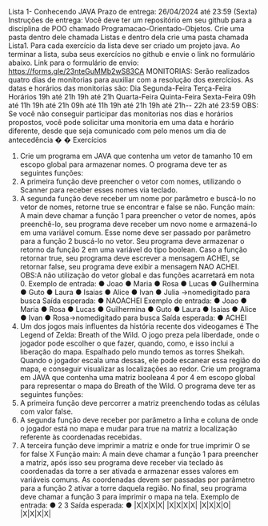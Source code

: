 Lista 1- Conhecendo JAVA
 Prazo de entrega: 26/04/2024 até 23:59 (Sexta)
 Instruções de entrega: Você deve ter um repositório em seu github para a disciplina de POO chamado Programacao-Orientado-Objetos.
 Crie uma pasta dentro dele chamada Listas e dentro dela crie uma pasta chamada Lista1.
 Para cada exercício da lista deve ser criado um projeto java.
 Ao terminar a lista, suba seus exercícios no github e envie o link no formulário abaixo.
 Link para o formulário de envio: https://forms.gle/23nteGuMMb2wS83CA
 MONITORIAS: Serão realizados quatro dias de monitorias para auxiliar com a resolução dos exercícios. As datas e horários das monitorias são:
 Dia
 Segunda-Feira
 Terça-Feira
 Horários
 19h até 21h
 19h até 21h
Quarta-Feira
 Quinta-Feira
 Sexta-Feira
 09h até 11h
 19h até 21h
 09h até 11h
 19h até 21h
19h até 21h--
22h até 23:59
 OBS: Se você não conseguir participar das monitorias nos dias e horários propostos, você pode solicitar uma monitoria em uma data e horário diferente, desde que seja comunicado com pelo menos um dia de antecedência 
�
�
Exercícios
 1. Crie um programa em JAVA que contenha um vetor de tamanho 10 em escopo global para armazenar nomes.
 O programa deve ter as seguintes funções:
 1. A primeira função deve preencher o vetor com nomes, utilizando o Scanner para receber esses nomes via teclado.
 2. A segunda função deve receber um nome por parâmetro e buscá-lo no vetor de nomes, retorne true se encontrar e false se não.
 Função main:
 A main deve chamar a função 1 para preencher o vetor de nomes, após preenchê-lo, seu programa deve receber um novo nome e armazená-lo em uma variável comum. Esse nome deve ser passado por parâmetro para a função 2 buscá-lo no vetor.
 Seu programa deve armazenar o retorno da função 2 em uma variável do tipo boolean. Caso a função retornar true, seu programa deve escrever a mensagem ACHEI, se retornar false, seu programa deve exibir a mensagem NAO ACHEI.
 OBS:A não utilização do vetor global e das funções acarretará em nota 0.
 Exemplo de entrada:
 ● Joao
 ● Maria
 ● Rosa
 ● Lucas
 ● Guilhermina
 ● Guto
 ● Laura
 ● Isaias
 ● Alice
 ● Ivan
 ● Julia →nomedigitado para busca
 Saída esperada:
 ● NAOACHEI
 Exemplo de entrada:
 ● Joao
 ● Maria
 ● Rosa
 ● Lucas
 ● Guilhermina
 ● Guto
 ● Laura
● Isaias
 ● Alice
 ● Ivan
 ● Rosa→nomedigitado para busca
 Saída esperada:
 ● ACHEI
 2. Um dos jogos mais influentes da história recente dos videogames é The Legend of Zelda: Breath of the Wild. O jogo preza pela liberdade, onde o jogador pode escolher o que fazer, quando, como, e isso inclui a liberação do mapa.
 Espalhado pelo mundo temos as torres Sheikah.
 Quando o jogador escala uma dessas, ele pode escanear essa região do mapa, e conseguir visualizar as localizações ao redor.
 Crie um programa em JAVA que contenha uma matriz booleana 4 por 4 em escopo global para representar o mapa do Breath of the Wild.
O programa deve ter as seguintes funções:
 1. A primeira função deve percorrer a matriz preenchendo todas as células com valor false.
 2. A segunda função deve receber por parâmetro a linha e coluna de onde o jogador está no mapa e mudar para true na matriz a localização referente às
 coordenadas recebidas.
 3. A terceira função deve imprimir a matriz e onde for true imprimir O se for false X
 Função main:
 A main deve chamar a função 1 para preencher a matriz, após isso seu programa deve receber via teclado às coordenadas da torre a ser ativada e armazenar esses valores em variáveis comuns. As coordenadas devem ser passadas por parâmetro para a função 2 ativar a torre daquela região.
 No final, seu programa deve chamar a função 3 para imprimir o mapa na tela.
 Exemplo de entrada:
 ● 2
 3
 Saída esperada:
 ● |X|X|X|X|
 |X|X|X|X|
 |X|X|X|O|
 |X|X|X|X|